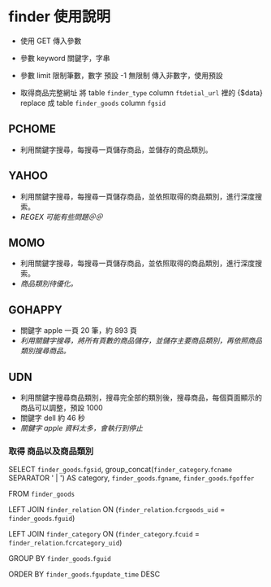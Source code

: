 # finder 使用說明
*	使用 GET 傳入參數
*	參數 keyword 
	關鍵字，字串
*	參數 limit
	限制筆數，數字
	預設 -1 無限制
	傳入非數字，使用預設

*	取得商品完整網址
	將 table `finder_type` column `ftdetial_url` 裡的 {$data}
	replace 成 table `finder_goods` column `fgsid` 

## PCHOME
*	利用關鍵字搜尋，每搜尋一頁儲存商品，並儲存的商品類別。

## YAHOO
*	利用關鍵字搜尋，每搜尋一頁儲存商品，並依照取得的商品類別，進行深度搜索。
  *	_REGEX 可能有些問題＠＠_

## MOMO
*	利用關鍵字搜尋，每搜尋一頁儲存商品，並依照取得的商品類別，進行深度搜索。
  *	_商品類別待優化。_

## GOHAPPY
*	關鍵字 apple 一頁 20 筆，約 893 頁
  *	_利用關鍵字搜尋，將所有頁數的商品儲存，並儲存主要商品類別，再依照商品類別搜尋商品。_

## UDN
*	利用關鍵字搜尋商品類別，搜尋完全部的類別後，搜尋商品，每個頁面顯示的商品可以調整，預設 1000
*	關鍵字 dell 約 46 秒
  *	_關鍵字 apple 資料太多，會執行到停止_
	

### 取得 商品以及商品類別
SELECT `finder_goods`.`fgsid`, group_concat(`finder_category`.`fcname` SEPARATOR ' | ') AS category, `finder_goods`.`fgname`, `finder_goods`.`fgoffer`

FROM `finder_goods`

LEFT JOIN `finder_relation`
	ON (`finder_relation`.`fcrgoods_uid` = `finder_goods`.`fguid`)
	
LEFT JOIN `finder_category`
	ON (`finder_category`.`fcuid` = `finder_relation`.`fcrcategory_uid`)
	
GROUP BY `finder_goods`.`fguid`

ORDER BY `finder_goods`.`fgupdate_time` DESC
